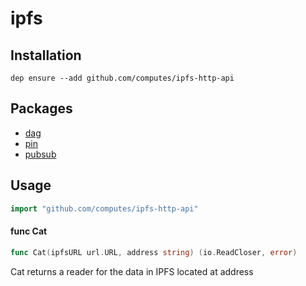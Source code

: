 # ipfs

## Installation

```shell
dep ensure --add github.com/computes/ipfs-http-api
```

## Packages

* [dag](dag)
* [pin](pin)
* [pubsub](pubsub)


## Usage

```go
import "github.com/computes/ipfs-http-api"
```

#### func  Cat

```go
func Cat(ipfsURL url.URL, address string) (io.ReadCloser, error)
```
Cat returns a reader for the data in IPFS located at address
